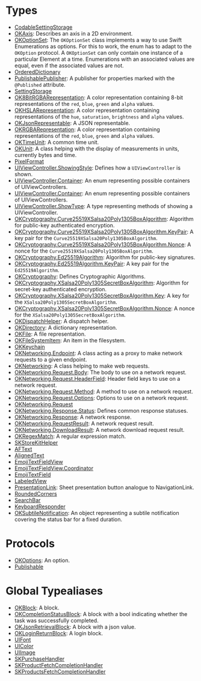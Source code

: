 # Types

  - [CodableSettingStorage](/CodableSettingStorage)
  - [OKAxis](/OKAxis):
    Describes an axis in a 2D environment.
  - [OKOptionSet](/OKOptionSet):
    The `OKOptionSet` class implements a way to use Swift Enumerations as options. For this to work, the enum has to adapt to the `OKOption` protocol. A `OKOptionSet` can only contain one instance of a particular Element at a time. Enumerations with an associated values are equal, even if the associated values are not.
  - [OrderedDictionary](/OrderedDictionary)
  - [PublishablePublisher](/PublishablePublisher):
    A publisher for properties marked with the `@Published` attribute.
  - [SettingStorage](/SettingStorage)
  - [OK8BitRGBARepresentation](/OK8BitRGBARepresentation):
    A color representation containing 8-bit representations of the `red`, `blue`, `green` and `alpha` values.
  - [OKHSLARepresentation](/OKHSLARepresentation):
    A color representation containing representations of the `hue`, `saturation`, `brightness` and `alpha` values.
  - [OKJsonRepresentable](/OKJsonRepresentable):
    A JSON representable.
  - [OKRGBARepresentation](/OKRGBARepresentation):
    A color representation containing representations of the `red`, `blue`, `green` and `alpha` values.
  - [OKTimeUnit](/OKTimeUnit):
    A common time unit.
  - [OKUnit](/OKUnit):
    A class helping with the display of measurements in units, currently bytes and time.
  - [PixelFormat](/PixelFormat)
  - [UIViewController.ShowingStyle](/UIViewController_ShowingStyle):
    Defines how a `UIViewController` is shown.
  - [UIViewController.Container](/UIViewController_Container):
    An enum representing possible containers of UIViewControllers.
  - [UIViewController.Container](/UIViewController_Container):
    An enum representing possible containers of UIViewControllers.
  - [UIViewController.ShowType](/UIViewController_ShowType):
    A type representing methods of showing a UIViewController.
  - [OKCryptography.Curve25519XSalsa20Poly1305BoxAlgorithm](/OKCryptography_Curve25519XSalsa20Poly1305BoxAlgorithm):
    Algorithm for public-key authenticated encryption.
  - [OKCryptography.Curve25519XSalsa20Poly1305BoxAlgorithm.KeyPair](/OKCryptography_Curve25519XSalsa20Poly1305BoxAlgorithm_KeyPair):
    A key pair for the `Curve25519XSalsa20Poly1305BoxAlgorithm`.
  - [OKCryptography.Curve25519XSalsa20Poly1305BoxAlgorithm.Nonce](/OKCryptography_Curve25519XSalsa20Poly1305BoxAlgorithm_Nonce):
    A nonce for the `Curve25519XSalsa20Poly1305BoxAlgorithm`.
  - [OKCryptography.Ed25519Algorithm](/OKCryptography_Ed25519Algorithm):
    Algorithm for public-key signatures.
  - [OKCryptography.Ed25519Algorithm.KeyPair](/OKCryptography_Ed25519Algorithm_KeyPair):
    A key pair for the `Ed25519Algorithm`.
  - [OKCryptography](/OKCryptography):
    Defines Cryptographic Algorithms.
  - [OKCryptography.XSalsa20Poly1305SecretBoxAlgorithm](/OKCryptography_XSalsa20Poly1305SecretBoxAlgorithm):
    Algorithm for secret-key authenticated encryption.
  - [OKCryptography.XSalsa20Poly1305SecretBoxAlgorithm.Key](/OKCryptography_XSalsa20Poly1305SecretBoxAlgorithm_Key):
    A key for the `XSalsa20Poly1305SecretBoxAlgorithm`.
  - [OKCryptography.XSalsa20Poly1305SecretBoxAlgorithm.Nonce](/OKCryptography_XSalsa20Poly1305SecretBoxAlgorithm_Nonce):
    A nonce for the `XSalsa20Poly1305SecretBoxAlgorithm`.
  - [OKDispatchHelper](/OKDispatchHelper):
    A dispatch helper.
  - [OKDirectory](/OKDirectory):
    A dictionary representation.
  - [OKFile](/OKFile):
    A file representation.
  - [OKFileSystemItem](/OKFileSystemItem):
    An item in the filesystem.
  - [OKKeychain](/OKKeychain)
  - [OKNetworking.Endpoint](/OKNetworking_Endpoint):
    A class acting as a proxy to make network requests to a given endpoint.
  - [OKNetworking](/OKNetworking):
    A class helping to make web requests.
  - [OKNetworking.Request.Body](/OKNetworking_Request_Body):
    The body to use on a network request.
  - [OKNetworking.Request.HeaderField](/OKNetworking_Request_HeaderField):
    Header field keys to use on a network request.
  - [OKNetworking.Request.Method](/OKNetworking_Request_Method):
    A method to use on a network request.
  - [OKNetworking.Request.Options](/OKNetworking_Request_Options):
    Options to use on a network request.
  - [OKNetworking.Request](/OKNetworking_Request)
  - [OKNetworking.Response.Status](/OKNetworking_Response_Status):
    Defines common response statuses.
  - [OKNetworking.Response](/OKNetworking_Response):
    A network response.
  - [OKNetworking.RequestResult](/OKNetworking_RequestResult):
    A network request result.
  - [OKNetworking.DownloadResult](/OKNetworking_DownloadResult):
    A network download request result.
  - [OKRegexMatch](/OKRegexMatch):
    A regular expression match.
  - [SKStoreKitHelper](/SKStoreKitHelper)
  - [AFText](/AFText)
  - [AlignedText](/AlignedText)
  - [EmojiTextFieldView](/EmojiTextFieldView)
  - [EmojiTextFieldView.Coordinator](/EmojiTextFieldView_Coordinator)
  - [EmojiTextField](/EmojiTextField)
  - [LabeledView](/LabeledView)
  - [PresentationLink](/PresentationLink):
    Sheet presentation button analogue to NavigationLink.
  - [RoundedCorners](/RoundedCorners)
  - [SearchBar](/SearchBar)
  - [KeyboardResponder](/KeyboardResponder)
  - [OKSubtileNotification](/OKSubtileNotification):
    An object representing a subtile notification covering the status bar for a fixed duration.

# Protocols

  - [OKOptions](/OKOptions):
    An option.
  - [Publishable](/Publishable)

# Global Typealiases

  - [OKBlock](/OKBlock):
    A block.
  - [OKCompletionStatusBlock](/OKCompletionStatusBlock):
    A block with a bool indicating whether the task was successfully completed.
  - [OKJsonRetrievalBlock](/OKJsonRetrievalBlock):
    A block with a json value.
  - [OKLoginReturnBlock](/OKLoginReturnBlock):
    A login block.
  - [UIFont](/UIFont)
  - [UIColor](/UIColor)
  - [UIImage](/UIImage)
  - [SKPurchaseHandler](/SKPurchaseHandler)
  - [SKProductFetchCompletionHandler](/SKProductFetchCompletionHandler)
  - [SKProductsFetchCompletionHandler](/SKProductsFetchCompletionHandler)
